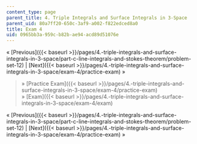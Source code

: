```yaml
---
content_type: page
parent_title: 4. Triple Integrals and Surface Integrals in 3-Space
parent_uid: 80a7ff20-650c-3af9-a002-f822edced8a0
title: Exam 4
uid: 0965bb3a-959c-b82b-ae94-acd89d51076e
---
```


« [Previous]({{< baseurl >}}/pages/4.-triple-integrals-and-surface-integrals-in-3-space/part-c-line-integrals-and-stokes-theorem/problem-set-12) | [Next]({{< baseurl >}}/pages/4.-triple-integrals-and-surface-integrals-in-3-space/exam-4/practice-exam) »

> » [Practice Exam]({{< baseurl >}}/pages/4.-triple-integrals-and-surface-integrals-in-3-space/exam-4/practice-exam)  
> » [Exam]({{< baseurl >}}/pages/4.-triple-integrals-and-surface-integrals-in-3-space/exam-4/exam)

« [Previous]({{< baseurl >}}/pages/4.-triple-integrals-and-surface-integrals-in-3-space/part-c-line-integrals-and-stokes-theorem/problem-set-12) | [Next]({{< baseurl >}}/pages/4.-triple-integrals-and-surface-integrals-in-3-space/exam-4/practice-exam) »